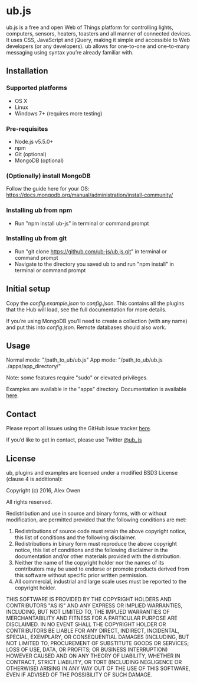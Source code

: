 # ub.js

ub.js is a free and open Web of Things platform for controlling lights, computers, sensors, heaters, toasters and all manner of connected devices. It uses CSS, JavaScript and jQuery, making it simple and accessible to Web developers (or any developers). ub allows for one-to-one and one-to-many messaging using syntax you’re already familiar with.

## Installation

### Supported platforms

- OS X
- Linux
- Windows 7+ (requires more testing)

### Pre-requisites

- Node.js v5.5.0+
- npm
- Git (optional)
- MongoDB (optional)

### (Optionally) install MongoDB

Follow the guide here for your OS: https://docs.mongodb.org/manual/administration/install-community/

### Installing ub from npm

- Run "npm install ub-js" in terminal or command prompt

### Installing ub from git

- Run "git clone https://github.com/ub-js/ub.js.git" in terminal or command prompt
- Navigate to the directory you saved ub to and run "npm install" in terminal or command prompt

## Initial setup

Copy the *config.example.json* to *config.json*. This contains all the plugins that the Hub will load, see the full documentation for more details.

If you’re using MongoDB you’ll need to create a collection (with any name) and put this into *config.json*. Remote databases should also work.

## Usage

Normal mode: "/path_to_ub/ub.js"
App mode: "/path_to_ub/ub.js ./apps/app_directory/"

Note: some features require "sudo" or elevated privileges.

Examples are available in the "apps" directory. Documentation is available [here](http://ub-js.github.io).

## Contact

Please report all issues using the GitHub issue tracker [here](https://github.com/ub-js/ub-js.github.io/issues).

If you’d like to get in contact, please use Twitter [@ub_js](https://twitter.com/ub_js)

## License

ub, plugins and examples are licensed under a modified BSD3 License (clause 4 is additional):</p>

Copyright (c) 2016, Alex Owen

All rights reserved.

Redistribution and use in source and binary forms, with or without modification, are permitted provided that the following conditions are met:

1. Redistributions of source code must retain the above copyright notice, this list of conditions and the following disclaimer.</li>
2. Redistributions in binary form must reproduce the above copyright notice, this list of conditions and the following disclaimer in the documentation and/or other materials provided with the distribution.</li>
3. Neither the name of the copyright holder nor the names of its contributors may be used to endorse or promote products derived from this software without specific prior written permission.</li>
4. All commercial, industrial and large scale uses must be reported to the copyright holder.</li>

THIS SOFTWARE IS PROVIDED BY THE COPYRIGHT HOLDERS AND CONTRIBUTORS "AS IS" AND ANY EXPRESS OR IMPLIED WARRANTIES, INCLUDING, BUT NOT LIMITED TO, THE IMPLIED WARRANTIES OF MERCHANTABILITY AND FITNESS FOR A PARTICULAR PURPOSE ARE DISCLAIMED. IN NO EVENT SHALL THE COPYRIGHT HOLDER OR CONTRIBUTORS BE LIABLE FOR ANY DIRECT, INDIRECT, INCIDENTAL, SPECIAL, EXEMPLARY, OR CONSEQUENTIAL DAMAGES (INCLUDING, BUT NOT LIMITED TO, PROCUREMENT OF SUBSTITUTE GOODS OR SERVICES; LOSS OF USE, DATA, OR PROFITS; OR BUSINESS INTERRUPTION) HOWEVER CAUSED AND ON ANY THEORY OF LIABILITY, WHETHER IN CONTRACT, STRICT LIABILITY, OR TORT (INCLUDING NEGLIGENCE OR OTHERWISE) ARISING IN ANY WAY OUT OF THE USE OF THIS SOFTWARE, EVEN IF ADVISED OF THE POSSIBILITY OF SUCH DAMAGE.
